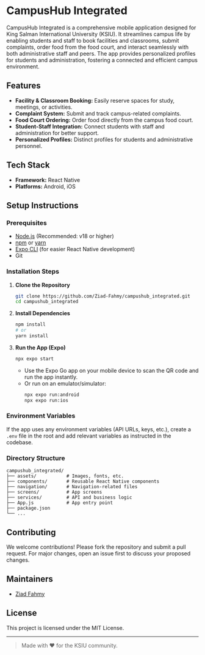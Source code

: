 # CampusHub Integrated

CampusHub Integrated is a comprehensive mobile application designed for King Salman International University (KSIU). It streamlines campus life by enabling students and staff to book facilities and classrooms, submit complaints, order food from the food court, and interact seamlessly with both administrative staff and peers. The app provides personalized profiles for students and administration, fostering a connected and efficient campus environment.

## Features

- **Facility & Classroom Booking:** Easily reserve spaces for study, meetings, or activities.
- **Complaint System:** Submit and track campus-related complaints.
- **Food Court Ordering:** Order food directly from the campus food court.
- **Student-Staff Integration:** Connect students with staff and administration for better support.
- **Personalized Profiles:** Distinct profiles for students and administrative personnel.

## Tech Stack

- **Framework:** React Native
- **Platforms:** Android, iOS

## Setup Instructions

### Prerequisites

- [Node.js](https://nodejs.org/) (Recommended: v18 or higher)
- [npm](https://www.npmjs.com/) or [yarn](https://yarnpkg.com/)
- [Expo CLI](https://docs.expo.dev/get-started/installation/) (for easier React Native development)
- Git

### Installation Steps

1. **Clone the Repository**
   ```bash
   git clone https://github.com/Ziad-Fahmy/campushub_integrated.git
   cd campushub_integrated
   ```

2. **Install Dependencies**
   ```bash
   npm install
   # or
   yarn install
   ```

3. **Run the App (Expo)**
   ```bash
   npx expo start
   ```

   - Use the Expo Go app on your mobile device to scan the QR code and run the app instantly.
   - Or run on an emulator/simulator:
     ```bash
     npx expo run:android
     npx expo run:ios
     ```

### Environment Variables

If the app uses any environment variables (API URLs, keys, etc.), create a `.env` file in the root and add relevant variables as instructed in the codebase.

### Directory Structure

```
campushub_integrated/
├── assets/           # Images, fonts, etc.
├── components/       # Reusable React Native components
├── navigation/       # Navigation-related files
├── screens/          # App screens
├── services/         # API and business logic
├── App.js            # App entry point
├── package.json
└── ...
```

## Contributing

We welcome contributions! Please fork the repository and submit a pull request. For major changes, open an issue first to discuss your proposed changes.

## Maintainers

- [Ziad Fahmy](https://github.com/Ziad-Fahmy)

## License

This project is licensed under the MIT License.

---

> Made with ❤️ for the KSIU community.

